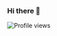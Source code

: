 ### Hi there 👋


![Profile views](https://gpvc.arturio.dev/[is-this-echo])

<!--
**Devil-Echo/Devil-Echo** is a ✨ _special_ ✨ repository because its `README.md` (this file) appears on your GitHub profile.

[![Header](https://raw.githubusercontent.com/Devil-Echo/<OWNER>/<OWNER>/readme_header.jpg "Header")](https://some-url.dev/)


Here are some ideas to get you started:

- 🔭 I’m currently working on ...
- 🌱 I’m currently learning ...
- 👯 I’m looking to collaborate on ...
- 🤔 I’m looking for help with ...
- 💬 Ask me about ...
- 📫 How to reach me: ...
- 😄 Pronouns: ...
- ⚡ Fun fact: ...
-->
